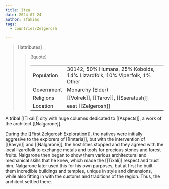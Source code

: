 ```yaml
---
title: Itza
date: 2024-07-24
author: sfakias
tags:
  - countries/Zelgerosh

---
```

> [!attributes]
> 
> > [!quote]
> >
> > | | |
> > | --- | --- |
> > | Population | 30142, 50% Humans, 25% Kobolds, 14% Lizardfolk, 10% Viperfolk, 1% Other |
> > | Government | Monarchy (Elder) |
> > | Religions | [[Volrek]], [[Tarov]], [[Sseratush]] |
> > | Location | east [[Zelgerosh]] |

A tribal [[Tixali]] city with huge columns dedicated to [[Aspects]], a work of the architect [[Nalgarone]].

During the [[First Zelgerosh Exploration]], the natives were initially aggresive to the explorers of [[Imtaria]], but with the intervention of [[Ravyn]] and [[Nalgarone]], the hostilities stopped and they agreed with the local lizardfolk to exchange metals and tools for precious stones and forest fruits. Nalgarone then began to show them various architectural and mechanical skills that he knew, which made the [[Tixali]] respect and trust him. Nalgarone later used this for his own purposes, but at first he built them incredible buildings and temples, unique in style and dimensions, while also fitting in with the customs and traditions of the region. Thus, the architect settled there.